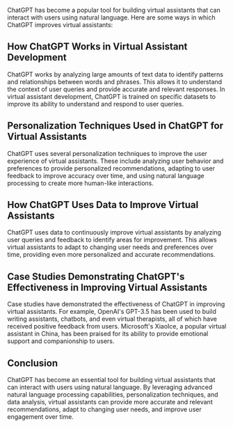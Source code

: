 

ChatGPT has become a popular tool for building virtual assistants that can interact with users using natural language. Here are some ways in which ChatGPT improves virtual assistants:

How ChatGPT Works in Virtual Assistant Development
--------------------------------------------------

ChatGPT works by analyzing large amounts of text data to identify patterns and relationships between words and phrases. This allows it to understand the context of user queries and provide accurate and relevant responses. In virtual assistant development, ChatGPT is trained on specific datasets to improve its ability to understand and respond to user queries.

Personalization Techniques Used in ChatGPT for Virtual Assistants
-----------------------------------------------------------------

ChatGPT uses several personalization techniques to improve the user experience of virtual assistants. These include analyzing user behavior and preferences to provide personalized recommendations, adapting to user feedback to improve accuracy over time, and using natural language processing to create more human-like interactions.

How ChatGPT Uses Data to Improve Virtual Assistants
---------------------------------------------------

ChatGPT uses data to continuously improve virtual assistants by analyzing user queries and feedback to identify areas for improvement. This allows virtual assistants to adapt to changing user needs and preferences over time, providing even more personalized and accurate recommendations.

Case Studies Demonstrating ChatGPT's Effectiveness in Improving Virtual Assistants
----------------------------------------------------------------------------------

Case studies have demonstrated the effectiveness of ChatGPT in improving virtual assistants. For example, OpenAI's GPT-3.5 has been used to build writing assistants, chatbots, and even virtual therapists, all of which have received positive feedback from users. Microsoft's XiaoIce, a popular virtual assistant in China, has been praised for its ability to provide emotional support and companionship to users.

Conclusion
----------

ChatGPT has become an essential tool for building virtual assistants that can interact with users using natural language. By leveraging advanced natural language processing capabilities, personalization techniques, and data analysis, virtual assistants can provide more accurate and relevant recommendations, adapt to changing user needs, and improve user engagement over time.
